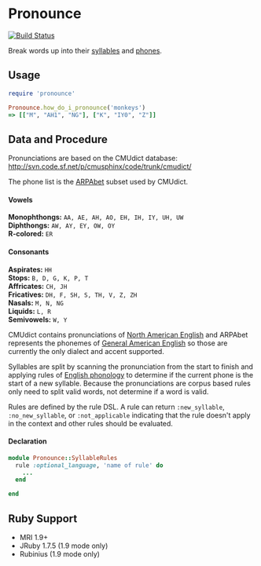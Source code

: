 # Pronounce

[![Build Status](https://travis-ci.org/josephwilk/pronounce.png?branch=master)](https://travis-ci.org/josephwilk/pronounce)


Break words up into their <a href="http://en.wikipedia.org/wiki/Syllable">syllables</a> and <a href="http://en.wikipedia.org/wiki/Phone_(phonetics)">phones</a>.

## Usage

```ruby
require 'pronounce'

Pronounce.how_do_i_pronounce('monkeys')
=> [["M", "AH1", "NG"], ["K", "IY0", "Z"]]

```

## Data and Procedure

Pronunciations are based on the CMUdict database: http://svn.code.sf.net/p/cmusphinx/code/trunk/cmudict/

The phone list is the <a href="http://en.wikipedia.org/wiki/Arpabet">ARPAbet</a> subset used by CMUdict.

#### Vowels

__Monophthongs:__ `AA, AE, AH, AO, EH, IH, IY, UH, UW`  
__Diphthongs:__ `AW, AY, EY, OW, OY`  
__R-colored:__ `ER`  

#### Consonants

__Aspirates:__ `HH`  
__Stops:__ `B, D, G, K, P, T`  
__Affricates:__ `CH, JH`  
__Fricatives:__ `DH, F, SH, S, TH, V, Z, ZH`  
__Nasals:__ `M, N, NG`  
__Liquids:__ `L, R`  
__Semivowels:__ `W, Y`  

CMUdict contains pronunciations of <a href="http://en.wikipedia.org/wiki/North_American_English">North American English</a> and ARPAbet represents the phonemes of <a href="http://en.wikipedia.org/wiki/General_American">General American English</a> so those are currently the only dialect and accent supported.

Syllables are split by scanning the pronunciation from the start to finish and applying rules of <a href="http://en.wikipedia.org/wiki/English_phonology">English phonology</a> to determine if the current phone is the start of a new syllable. Because the pronunciations are corpus based rules only need to split valid words, not determine if a word is valid.

Rules are defined by the rule DSL. A rule can return `:new_syllable`, `:no_new_syllable`, or `:not_applicable` indicating that the rule doesn't apply in the context and other rules should be evaluated.

#### Declaration

```ruby
module Pronounce::SyllableRules
  rule :optional_language, 'name of rule' do
    ...
  end

end
```

## Ruby Support

* MRI 1.9+
* JRuby 1.7.5 (1.9 mode only)
* Rubinius (1.9 mode only)
